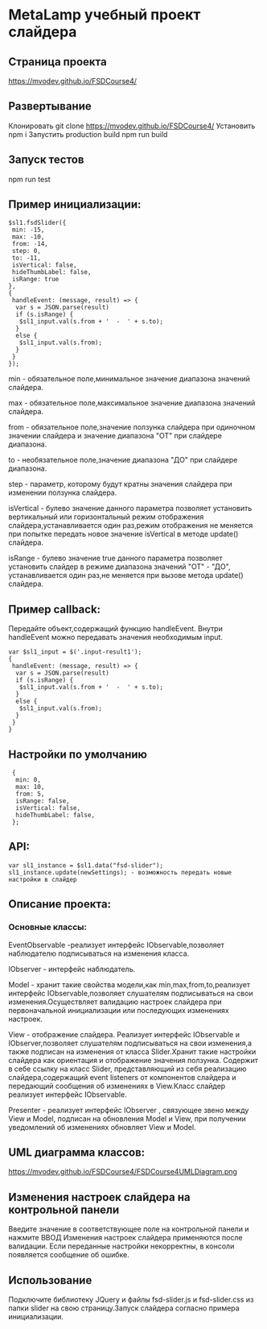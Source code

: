 # MetaLamp учебный проект слайдера
## Страница проекта
https://mvodev.github.io/FSDCourse4/
## Развертывание
Клонировать
git clone https://mvodev.github.io/FSDCourse4/
Установить
npm i
Запустить production build
npm run build
## Запуск тестов
npm run test
## Пример инициализации:
```
$sl1.fsdSlider({
 min: -15,
 max: -10,
 from: -14,
 step: 0,
 to: -11,
 isVertical: false,
 hideThumbLabel: false,
 isRange: true
}, 
{
 handleEvent: (message, result) => {
  var s = JSON.parse(result)
  if (s.isRange) {
   $sl1_input.val(s.from + '  -  ' + s.to);
  }
  else {
   $sl1_input.val(s.from);
  }
 }
});
```
min - обязательное поле,минимальное значение диапазона значений слайдера.

max - обязательное поле,максимальное значение диапазона значений слайдера.

from - обязательное поле,значение ползунка слайдера при одиночном значении слайдера
и значение диапазона "ОТ" при слайдере диапазона.

to - необязательное поле,значение диапазона "ДО" при слайдере диапазона.

step - параметр, которому будут кратны значения слайдера при изменении ползунка слайдера.

isVertical - булево значение данного параметра позволяет установить вертикальный или горизонтальный режим отображения слайдера,устанавливается один раз,режим отображения не меняется при попытке передать новое значение isVertical в методе update() слайдера.

isRange - булево значение true данного параметра позволяет установить слайдер в режиме диапазона значений "ОТ" - "ДО", устанавливается один раз,не меняется при вызове метода update() слайдера.


## Пример callback:
Передайте объект,содержащий функцию handleEvent.
Внутри handleEvent можно передавать значения необходимым input.
```
var $sl1_input = $('.input-result1');
{
 handleEvent: (message, result) => {
  var s = JSON.parse(result)
  if (s.isRange) {
   $sl1_input.val(s.from + '  -  ' + s.to);
  }
  else {
   $sl1_input.val(s.from);
  }
 }
}
```
## Настройки по умолчанию
```
 {
  min: 0,
  max: 10,
  from: 5,
  isRange: false,
  isVertical: false,
  hideThumbLabel: false,
 };
 ```
 ## API:
 ```
 var sl1_instance = $sl1.data("fsd-slider");
 sl1_instance.update(newSettings); - возможность передать новые настройки в слайдер
 ```
## Описание проекта:
### Основные классы:
 EventObservable -реализует интерфейс IObservable,позволяет наблюдателю подписываться на изменения класса.

 IObserver - интерфейс наблюдатель.

 Model - хранит такие свойства модели,как min,max,from,to,реализует интерфейс IObservable,позволяет слушателям подписываться на свои изменения.Осуществляет валидацию настроек слайдера при первоначальной инициализации или последующих изменениях настроек.

 View - отображение слайдера. Реализует интерфейс IObservable и IObserver,позволяет слушателям подписываться на свои изменения,а также подписан на изменения от класса Slider.Хранит такие настройки слайдера как ориентация и отображение значения ползунка.
 Содержит в себе ссылку на класс Slider, представляющий из себя реализацию слайдера,содержащий event listeners от компонентов слайдера и передающий сообщения об изменениях в View.Класс слайдер 
 реализует интерфейс IObservable.

 Presenter - реализует интерфейс IObserver , связующее звено между View и Model, подписан на обновления Model и View, при получении уведомлений об изменениях обновляет View и Model.

 ## UML диаграмма классов:
 https://mvodev.github.io/FSDCourse4/FSDCourse4UMLDiagram.png

 ## Изменения настроек слайдера на контрольной панели
 Введите значение в соответствующее поле на контрольной панели и нажмите ВВОД 
 Изменения настроек слайдера применяются после валидации. Если переданные настройки некорректны, в консоли появляется сообщение об ошибке.

 
 ## Использование
 Подключите библиотеку JQuery и файлы fsd-slider.js и fsd-slider.css из папки slider на свою страницу.Запуск слайдера согласно примера инициализации.